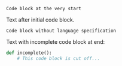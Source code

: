 ```
Code block at the very start
```

Text after initial code block.

```no-language
Code block without language specification
```

Text with incomplete code block at end:

```python
def incomplete():
    # This code block is cut off...
```
